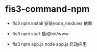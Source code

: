 fis3-command-npm
====================

- fis3 npm install 安装node_modules 依赖

- fis3 npm start   启动bin/www

- fis3 npm app.js  node app.js 启动应用